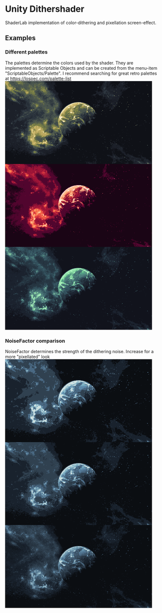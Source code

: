 # Unity Dithershader
ShaderLab implementation of color-dithering and pixellation screen-effect.

## Examples
### Different palettes
The palettes determine the colors used by the shader. They are implemented as Scriptable Objects and can be created from the menu-item "ScriptableObjects/Palette". I recommend searching for great retro palettes at https://lospec.com/palette-list
![Various palettes](https://github.com/anhede/unity-dithershader/blob/main/combine_images(1).png)

### NoiseFactor comparison
NoiseFactor determines the strength of the dithering noise. Increase for a more "pixellated" look
![Noise Factor comparison](https://github.com/anhede/unity-dithershader/blob/main/combine_images.png)

